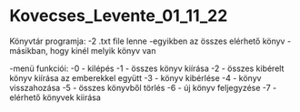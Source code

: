 # Kovecses_Levente_01_11_22
Könyvtár programja:
-2 .txt file lenne 
    -egyikben az összes elérhető könyv
    -másikban, hogy kinél melyik könyv van

-menü funkciói:
    -0 - kilépés
    -1 - összes könyv kiírása
    -2 - összes kibérelt könyv kiírása az emberekkel együtt
    -3 - könyv kibérlése
    -4 - könyv visszahozása
    -5 - összes könyvből törlés
    -6 - új könyv feljegyzése
    -7 - elérhető könyvek kiirása
